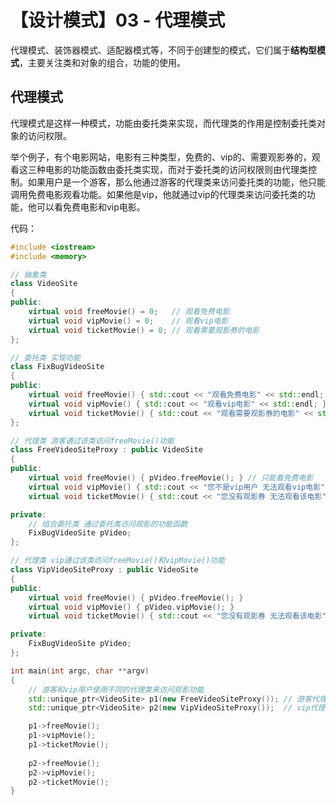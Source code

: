 # 【设计模式】03 - 代理模式


代理模式、装饰器模式、适配器模式等，不同于创建型的模式，它们属于**结构型模式**，主要关注类和对象的组合，功能的使用。

## 代理模式

代理模式是这样一种模式，功能由委托类来实现，而代理类的作用是控制委托类对象的访问权限。

举个例子，有个电影网站，电影有三种类型，免费的、vip的、需要观影券的，观看这三种电影的功能函数由委托类实现，而对于委托类的访问权限则由代理类控制。如果用户是一个游客，那么他通过游客的代理类来访问委托类的功能，他只能调用免费电影观看功能。如果他是vip，他就通过vip的代理类来访问委托类的功能，他可以看免费电影和vip电影。

代码：  
```cpp
#include <iostream>
#include <memory>

// 抽象类
class VideoSite
{
public:
    virtual void freeMovie() = 0;   // 观看免费电影
    virtual void vipMovie() = 0;    // 观看vip电影
    virtual void ticketMovie() = 0; // 观看需要观影券的电影
};

// 委托类 实现功能
class FixBugVideoSite
{
public:
    virtual void freeMovie() { std::cout << "观看免费电影" << std::endl; }
    virtual void vipMovie() { std::cout << "观看vip电影" << std::endl; }
    virtual void ticketMovie() { std::cout << "观看需要观影券的电影" << std::endl; }
};

// 代理类 游客通过该类访问freeMovie()功能
class FreeVideoSiteProxy : public VideoSite
{
public:
    virtual void freeMovie() { pVideo.freeMovie(); } // 只能看免费电影
    virtual void vipMovie() { std::cout << "您不是vip用户 无法观看vip电影" << std::endl; }
    virtual void ticketMovie() { std::cout << "您没有观影券 无法观看该电影" << std::endl; }

private:
    // 组合委托类 通过委托类访问观影的功能函数
    FixBugVideoSite pVideo;
};

// 代理类 vip通过该类访问freeMovie()和vipMovie()功能
class VipVideoSiteProxy : public VideoSite
{
public:
    virtual void freeMovie() { pVideo.freeMovie(); }
    virtual void vipMovie() { pVideo.vipMovie(); }
    virtual void ticketMovie() { std::cout << "您没有观影券 无法观看该电影" << std::endl; }

private:
    FixBugVideoSite pVideo;
};

int main(int argc, char **argv)
{
    // 游客和vip用户使用不同的代理类来访问观影功能
    std::unique_ptr<VideoSite> p1(new FreeVideoSiteProxy()); // 游客代理
    std::unique_ptr<VideoSite> p2(new VipVideoSiteProxy());  // vip代理

    p1->freeMovie();
    p1->vipMovie();
    p1->ticketMovie();
    
    p2->freeMovie();
    p2->vipMovie();
    p2->ticketMovie();
}
```
